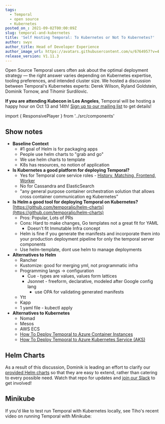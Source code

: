 ```yaml
---
tags:
  - Temporal
  - open source
  - Kubernetes
posted_on_: 2021-09-02T00:00:09Z
slug: temporal-and-kubernetes
title: 'Self Hosting Temporal: To Kubernetes or Not To Kubernetes?'
author: swyx
author_title: Head of Developer Experience
author_image_url: https://avatars.githubusercontent.com/u/6764957?v=4
release_version: V1.11.3
---
```



<!--truncate-->

Open Source Temporal users often ask about the optimal deployment strategy — the right answer varies depending on Kubernetes expertise, tooling preferences, and intended cluster size. We hosted a discussion between Temporal's Kubernetes experts: Derek Wilson, Ryland Goldstein, Dominik Tornow, and Tihomir Surdilovic.

**If you are attending Kubecon in Los Angeles**, Temporal will be hosting a happy hour on Oct 13 and 14th! [Sign up to our mailing list](https://temporal.io/subscribe) to get details!

import { ResponsivePlayer } from '../src/components'

<ResponsivePlayer url='https://www.youtube.com/watch?v=11I87HKS_NM' />

## Show notes

- **Baseline Context**
    - #1 goal of Helm is for packaging apps
    - People use helm charts to "grab and go"
    - We use helm charts to template
    - K8s has resources, no notion of application
- **Is Kubernetes a good platform for deploying Temporal?**
    - Yes for Temporal core service roles - [History, Matching, Frontend, Worker](/docs/concepts/what-is-a-temporal-cluster)
    - No for Cassandra and ElasticSearch
    - "any general purpose container orchestration solution that allows cross container communication eg Kubernetes”
- **Is Helm a good tool for deploying Temporal on Kubernetes?** [https://github.com/temporalio/helm-charts](https://github.com/temporalio/helm-charts)
    - Pros: Popular, Lots of PRs
    - Cons: Hard to make changes, Go templates not a great fit for YAML
        - Doesn't fit Immutable Infra concept
    - Helm is fine if you generate the manifests and incorporate them into your production deployment pipeline for only the temporal server components
    - Use helm-template, dont use helm to manage deployments
- **Alternatives to Helm**
    - Rancher
    - Kustomize: good for merging yml, not programmatic infra
    - Programming langs → configuration
        - Cue - types are values, values form lattices
        - Jsonnet - freeform, declarative, modeled after Google config lang
            - use OPA for validating generated manifests
    - Ytt
    - Kapp
    - 1 yaml file - kubectl apply
- **Alternatives to Kubernetes**
    - Nomad
    - Mesos
    - AWS ECS
    - [How To Deploy Temporal to Azure Container Instances](https://mikhail.io/2020/10/how-to-deploy-temporal-to-azure-container-instances/)
    - [How To Deploy Temporal to Azure Kubernetes Service (AKS)](https://mikhail.io/2020/11/how-to-deploy-temporal-to-azure-kubernetes-aks/)

## Helm Charts

As a result of this discussion, Dominik is leading an effort to clarify our [provided Helm charts](https://github.com/temporalio/helm-charts) so that they are easy to extend, rather than catering to every possible need. Watch that repo for updates and [join our Slack](https://temporal.io/slack) to get involved!

## Minikube

If you'd like to test run Temporal with Kubernetes locally, see Tiho's recent video on running Temporal with Minikube:


<ResponsivePlayer url='https://youtu.be/f6N3ZcWHygU' />
